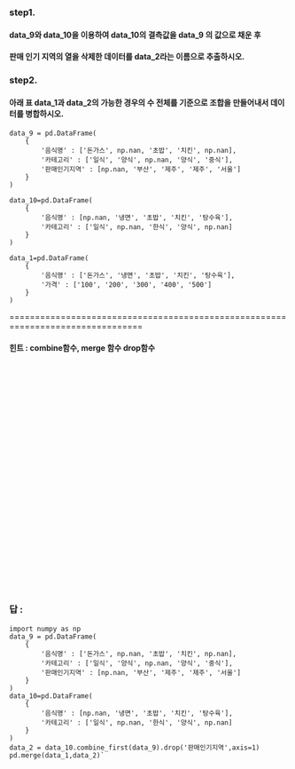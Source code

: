 ### step1.
#### data_9와 data_10을 이용하여  data_10의 결측값을 data_9 의 값으로 채운 후
#### 판매 인기 지역의 열을 삭제한 데이터를 data_2라는 이름으로 추출하시오.

### step2.
#### 아래 표 data_1과 data_2의 가능한 경우의 수 전체를 기준으로 조합을 만들어내서 데이터를 병합하시오.

#### 
```import numpy as np
data_9 = pd.DataFrame(
    {
        '음식명' : ['돈가스', np.nan, '초밥', '치킨', np.nan],
        '카테고리' : ['일식', '양식', np.nan, '양식', '중식'],
        '판매인기지역' : [np.nan, '부산', '제주', '제주', '서울']
    }
)
```

```import numpy as np
data_10=pd.DataFrame(
    {
        '음식명' : [np.nan, '냉면', '초밥', '치킨', '탕수육'],
        '카테고리' : ['일식', np.nan, '한식', '양식', np.nan]
    }
)
```

```import numpy as np
data_1=pd.DataFrame(
    {
        '음식명' : ['돈가스', '냉면', '초밥', '치킨', '탕수육'],
        '가격' : ['100', '200', '300', '400', '500']
    }
)
```




================================================================================



#### 힌트 : combine함수, merge 함수 drop함수

<br><br><br><br><br><br><br><br><br><br><br><br><br><br><br><br><br><br><br><br><br><br><br><br>

### 답 :
```import pandas as pd
import numpy as np
data_9 = pd.DataFrame(
    {
        '음식명' : ['돈가스', np.nan, '초밥', '치킨', np.nan],
        '카테고리' : ['일식', '양식', np.nan, '양식', '중식'],
        '판매인기지역' : [np.nan, '부산', '제주', '제주', '서울']
    }
)
data_10=pd.DataFrame(
    {
        '음식명' : [np.nan, '냉면', '초밥', '치킨', '탕수육'],
        '카테고리' : ['일식', np.nan, '한식', '양식', np.nan]
    }
)
data_2 = data_10.combine_first(data_9).drop('판매인기지역',axis=1)
pd.merge(data_1,data_2)`
```
